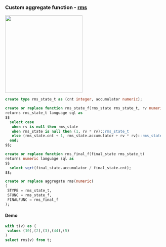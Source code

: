 ### Custom aggregate function - [rms](https://en.wikipedia.org/wiki/Root_mean_square) 
<img src=https://github.com/user-attachments/assets/bdd97929-5e23-43fc-93b1-a0fe42b15fcd width=250>


```sql
create type rms_state_t as (cnt integer, accumulator numeric);

create or replace function rms_state_f(rms_state rms_state_t, rv numeric)
returns rms_state_t language sql as
$$
  select case
   when rv is null then rms_state
   when rms_state is null then (1, rv * rv)::rms_state_t
   else (rms_state.cnt + 1, rms_state.accumulator + rv * rv)::rms_state_t
  end;
$$;

create or replace function rms_final_f(final_state rms_state_t)
returns numeric language sql as
$$
  select sqrt(final_state.accumulator / final_state.cnt);
$$;

create or replace aggregate rms(numeric)
(
 STYPE = rms_state_t,
 SFUNC = rms_state_f,
 FINALFUNC = rms_final_f
);
```
#### Demo
```sql
with t(v) as (
 values (10),(2),(3),(44),(5)
)
select rms(v) from t;
```
